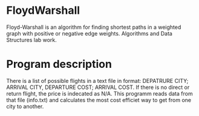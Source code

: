 # FloydWarshall
Floyd-Warshall is an algorithm for finding shortest paths in a weighted graph with positive or negative edge weights.
Algorithms and Data Structures lab work.

# Program description
There is a list of possible flights in a text file in format: DEPATRURE CITY; ARRIVAL CITY, DEPARTURE COST; ARRIVAL COST. If there is no direct or return flight, the price is indecated as N/A.
This programm reads data from that file (info.txt) and calculates the most cost efficiet way to get from one city to another.
